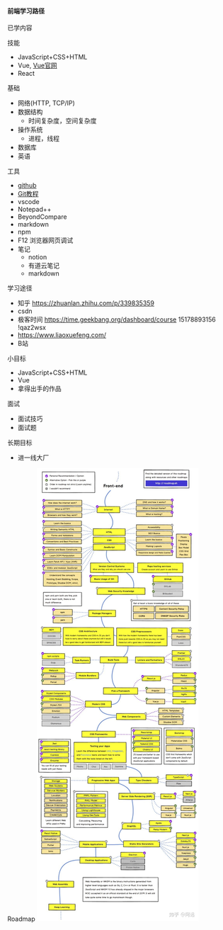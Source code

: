 #### 前端学习路径

已学内容


技能
- JavaScript+CSS+HTML 
- Vue, [Vue官网](https://github.com/vuejs/vue)
- React


基础
- 网络(HTTP, TCP/IP)
- 数据结构
  - 时间复杂度，空间复杂度
- 操作系统
  - 进程，线程
- 数据库
- 英语

工具
- [github](https://github.com/)
- [Git教程](https://www.liaoxuefeng.com/wiki/896043488029600)
- vscode
- Notepad++
- BeyondCompare
- markdown
- npm
- F12 浏览器网页调试
- 笔记
  - notion
  - 有道云笔记
  - markdown

学习途径
- 知乎 https://zhuanlan.zhihu.com/p/339835359
- csdn
- 极客时间 https://time.geekbang.org/dashboard/course
  15178893156
  !qaz2wsx
- https://www.liaoxuefeng.com/
- B站

小目标
- JavaScript+CSS+HTML
- Vue
- 拿得出手的作品

面试
- 面试技巧
- 面试题

长期目标
- 进一线大厂

Roadmap
![](map.jpg)